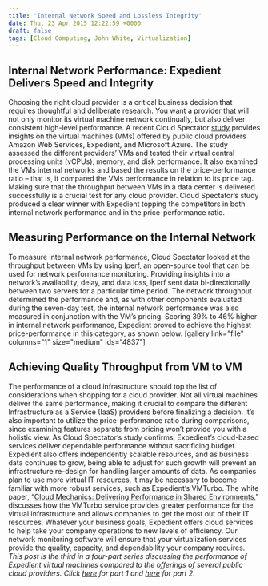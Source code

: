 ```yaml
---
title: 'Internal Network Speed and Lossless Integrity'
date: Thu, 23 Apr 2015 12:22:59 +0000
draft: false
tags: [Cloud Computing, John White, Virtualization]
---
```


**Internal Network Performance: Expedient Delivers Speed and Integrity**
------------------------------------------------------------------------

Choosing the right cloud provider is a critical business decision that requires thoughtful and deliberate research. You want a provider that will not only monitor its virtual machine network continually, but also deliver consistent high-level performance. A recent Cloud Spectator [study](http://bit.ly/1BAcEJh) provides insights on the virtual machines (VMs) offered by public cloud providers Amazon Web Services, Expedient, and Microsoft Azure. The study assessed the different providers’ VMs and tested their virtual central processing units (vCPUs), memory, and disk performance. It also examined the VMs internal networks and based the results on the price-performance ratio – that is, it compared the VMs performance in relation to its price tag. Making sure that the throughput between VMs in a data center is delivered successfully is a crucial test for any cloud provider. Cloud Spectator’s study produced a clear winner with Expedient topping the competitors in both internal network performance and in the price-performance ratio.

**Measuring Performance on the Internal Network**
-------------------------------------------------

To measure internal network performance, Cloud Spectator looked at the throughput between VMs by using Iperf, an open-source tool that can be used for network performance monitoring. Providing insights into a network’s availability, delay, and data loss, Iperf sent data bi-directionally between two servers for a particular time period. The network throughput determined the performance and, as with other components evaluated during the seven-day test, the internal network performance was also measured in conjunction with the VM’s pricing. Scoring 39% to 46% higher in internal network performance, Expedient proved to achieve the highest price-performance in this category, as shown below. \[gallery link="file" columns="1" size="medium" ids="4837"\]

**Achieving Quality Throughput from VM to VM**
----------------------------------------------

The performance of a cloud infrastructure should top the list of considerations when shopping for a cloud provider. Not all virtual machines deliver the same performance, making it crucial to compare the different Infrastructure as a Service (IaaS) providers before finalizing a decision. It’s also important to utilize the price-performance ratio during comparisons, since examining features separate from pricing won’t provide you with a holistic view. As Cloud Spectator’s study confirms, Expedient’s cloud-based services deliver dependable performance without sacrificing budget. Expedient also offers independently scalable resources, and as business data continues to grow, being able to adjust for such growth will prevent an infrastructure re-design for handling larger amounts of data. As companies plan to use more virtual IT resources, it may be necessary to become familiar with more robust services, such as Expedient’s VMTurbo. The white paper, “[Cloud Mechanics: Delivering Performance in Shared Environments](https://www.expedient.com/white-paper-cloud-mechanics-delivering-performance-in-a-shared-environment/),” discusses how the VMTurbo service provides greater performance for the virtual infrastructure and allows companies to get the most out of their IT resources. Whatever your business goals, Expedient offers cloud services to help take your company operations to new levels of efficiency. Our network monitoring software will ensure that your virtualization services provide the quality, capacity, and dependability your company requires.   _This post is the third in a four-part series discussing the performance of Expedient virtual machines compared to the offerings of several public cloud providers. Click [here](https://www.expedient.com/maximizing-vcpu-performance-more-isnt-always-better-expedient/) for part 1 and [here](https://www.expedient.com/cloud-based-persistent-storage-that-outperforms-top-brands/) for part 2._